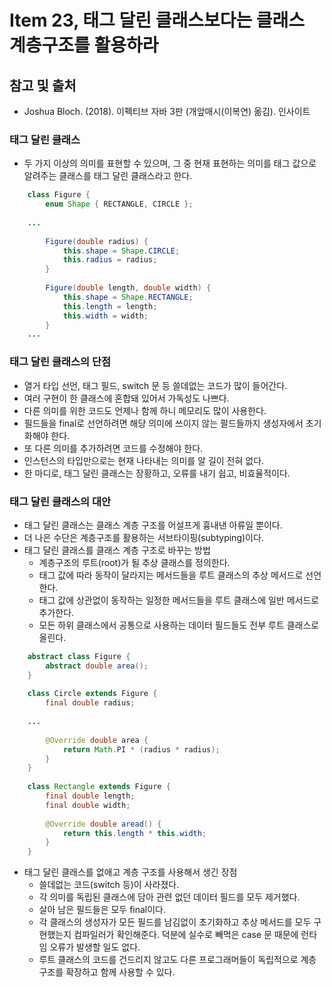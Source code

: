 # Item 23, 태그 달린 클래스보다는 클래스 계층구조를 활용하라

## 참고 및 출처

- Joshua Bloch. (2018). 이펙티브 자바 3판 (개앞매시(이복연) 옮김). 인사이트

### 태그 달린 클래스

- 두 가지 이상의 의미를 표현할 수 있으며, 그 중 현재 표현하는 의미를 태그 값으로 알려주는 클래스를 태그 달린 클래스라고 한다.
```java
    class Figure {
        enum Shape { RECTANGLE, CIRCLE };
    
    ...
    
        Figure(double radius) {
            this.shape = Shape.CIRCLE;
            this.radius = radius;
        }
    
        Figure(double length, double width) {
            this.shape = Shape.RECTANGLE;
            this.length = length;
            this.width = width;
        }
    ...
```
### 태그 달린 클래스의 단점

- 열거 타입 선언, 태그 필드, switch 문 등 쓸데없는 코드가 많이 들어간다.
- 여러 구현이 한 클래스에 혼합돼 있어서 가독성도 나쁘다.
- 다른 의미를 위한 코드도 언제나 함께 하니 메모리도 많이 사용한다.
- 필드들을 final로 선언하려면 해당 의미에 쓰이지 않는 필드들까지 생성자에서 초기화해야 한다.
- 또 다른 의미를 추가하려면 코드를 수정해야 한다.
- 인스턴스의 타입만으로는 현재 나타내는 의미를 알 길이 전혀 없다.
- 한 마디로, 태그 달린 클래스는 장황하고, 오류를 내기 쉽고, 비효율적이다.

### 태그 달린 클래스의 대안

- 태그 달린 클래스는 클래스 계층 구조를 어설프게 흉내낸 아류일 뿐이다.
- 더 나은 수단은 계층구조를 활용하는 서브타이핑(subtyping)이다.
- 태그 달린 클래스를 클래스 계층 구조로 바꾸는 방법
    - 계층구조의 루트(root)가 될 추상 클래스를 정의한다.
    - 태그 값에 따라 동작이 달라지는 메서드들을 루트 클래스의 추상 메서드로 선언한다.
    - 태그 값에 상관없이 동작하는 일정한 메서드들을 루트 클래스에 일반 메서드로 추가한다.
    - 모든 하위 클래스에서 공통으로 사용하는 데이터 필드들도 전부 루트 클래스로 올린다.
```java
    abstract class Figure {
        abstract double area();
    }
    
    class Circle extends Figure {
        final double radius;
    
    ...
    
        @Override double area {
            return Math.PI * (radius * radius);
        }
    }
    
    class Rectangle extends Figure {
        final double length;
        final double width;
    
        @Override double aread() {
            return this.length * this.width;
        }
    }
```
- 태그 달린 클래스를 없애고 계층 구조를 사용해서 생긴 장점
    - 쓸데없는 코드(switch 등)이 사라졌다.
    - 각 의미를 독립된 클래스에 담아 관련 없던 데이터 필드를 모두 제거했다.
    - 살아 남은 필드들은 모두 final이다.
    - 각 클래스의 생성자가 모든 필드를 남김없이 초기화하고 추상 메서드를 모두 구현했는지 컴파일러가 확인해준다. 덕분에 실수로 빼먹은 case 문 때문에 런타임 오류가 발생할 일도 없다.
    - 루트 클래스의 코드를 건드리지 않고도 다른 프로그래머들이 독립적으로 계층구조를 확장하고 함께 사용할 수 있다.